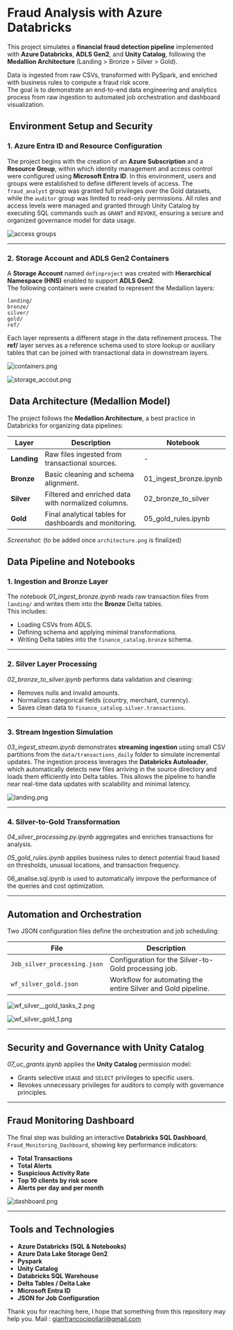 # Fraud Analysis with Azure Databricks

This project simulates a **financial fraud detection pipeline** implemented with **Azure Databricks**, **ADLS Gen2**, and **Unity Catalog**, following the **Medallion Architecture** (Landing > Bronze > Silver > Gold).

Data is ingested from raw CSVs, transformed with PySpark, and enriched with business rules to compute a fraud risk score.\
The goal is to demonstrate an end-to-end data engineering and analytics process from raw ingestion to automated job orchestration and dashboard visualization.

##  Environment Setup and Security

### 1. Azure Entra ID and Resource Configuration

The project begins with the creation of an **Azure Subscription** and a **Resource Group**, within which identity management and access control were configured using **Microsoft Entra ID**. In this environment, users and groups were established to define different levels of access. The `fraud_analyst` group was granted full privileges over the Gold datasets, while the `auditor` group was limited to read-only permissions. All roles and access levels were managed and granted through Unity Catalog by executing SQL commands such as `GRANT` and `REVOKE`, ensuring a secure and organized governance model for data usage.

![access groups](Folders/screenshots/access_groups.png)


---

### 2. Storage Account and ADLS Gen2 Containers

A **Storage Account** named `definproject` was created with **Hierarchical Namespace (HNS)** enabled to support **ADLS Gen2**.\
The following containers were created to represent the Medallion layers:

```
landing/
bronze/
silver/
gold/
ref/
```

Each layer represents a different stage in the data refinement process. The **ref/** layer serves as a reference schema used to store lookup or auxiliary tables that can be joined with transactional data in downstream layers.

![containers.png](Folders/screenshots/containers.png)

![storage_accout.png](Folders/screenshots/storage_accout.png)

##  Data Architecture (Medallion Model)

The project follows the **Medallion Architecture**, a best practice in Databricks for organizing data pipelines:

| Layer       | Description                                            | Notebook                                                           |
| ----------- | ------------------------------------------------------ | ------------------------------------------------------------------ |
| **Landing** | Raw files ingested from transactional sources.         | -                                                                  |
| **Bronze**  | Basic cleaning and schema alignment.                   | 01_ingest_bronze.ipynb       |
| **Silver**  | Filtered and enriched data with normalized columns.    | 02_bronze_to_silver |
| **Gold**    | Final analytical tables for dashboards and monitoring. | 05_gold_rules.ipynb           |

 *Screenshot:* (to be added once `architecture.png` is finalized)



## Data Pipeline and Notebooks

### 1. Ingestion and Bronze Layer

The notebook *01_ingest_bronze.ipynb* reads raw transaction files from `landing/` and writes them into the **Bronze** Delta tables.\
This includes:

- Loading CSVs from ADLS.
- Defining schema and applying minimal transformations.
- Writing Delta tables into the `finance_catalog.bronze` schema.

---

### 2. Silver Layer Processing

*02_bronze_to_silver.ipynb* performs data validation and cleaning:

- Removes nulls and invalid amounts.
- Normalizes categorical fields (country, merchant, currency).
- Saves clean data to `finance_catalog.silver.transactions`.


---

### 3. Stream Ingestion Simulation

*03_ingest_stream.ipynb* demonstrates **streaming ingestion** using small CSV partitions from the `data/transactions_daily` folder to simulate incremental updates. The ingestion process leverages the **Databricks Autoloader**, which automatically detects new files arriving in the source directory and loads them efficiently into Delta tables. This allows the pipeline to handle near real-time data updates with scalability and minimal latency.

![landing.png](Folders/screenshots/landing.png)

---

### 4. Silver-to-Gold Transformation

*04_silver_processing.py.ipynb* aggregates and enriches transactions for analysis.

*05_gold_rules.ipynb* applies business rules to detect potential fraud based on thresholds, unusual locations, and transaction frequency.

06\_analise.sql.ipynb is used to automatically imrpove the performance of the queries and cost optimization.


---

## Automation and Orchestration

Two JSON configuration files define the orchestration and job scheduling:

| File                         | Description                                                  |
| ---------------------------- | ------------------------------------------------------------ |
| `Job_silver_processing.json` | Configuration for the Silver-to-Gold processing job.         |
| `wf_silver_gold.json`        | Workflow for automating the entire Silver and Gold pipeline. |


![wf_silver__gold_tasks_2.png](Folders/screenshots/wf_silver_gold__tasks_2.png)

![wf_silver_gold_1.png](Folders/screenshots/wf_silver_gold_1.png)


---

## Security and Governance with Unity Catalog

*07_uc_grants.ipynb* applies the **Unity Catalog** permission model:

- Grants selective `USAGE` and `SELECT` privileges to specific users.
- Revokes unnecessary privileges for auditors to comply with governance principles.


---

## Fraud Monitoring Dashboard

The final step was building an interactive **Databricks SQL Dashboard**, `Fraud_Monitoring_Dashboard`, showing key performance indicators:

- **Total Transactions**
- **Total Alerts**
- **Suspicious Activity Rate**
- **Top 10 clients by risk score**
- **Alerts per day and per month**

![dashboard.png](Folders/screenshots/dashboard.png)

---

##  Tools and Technologies

- **Azure Databricks (SQL & Notebooks)**
- **Azure Data Lake Storage Gen2**
- **Pyspark**
- **Unity Catalog**
- **Databricks SQL Warehouse**
- **Delta Tables / Delta Lake**
- **Microsoft Entra ID**
- **JSON for Job Configuration**

Thank you for reaching here, I hope that something from this repository may help you.
Mail : gianfrancocipollari@gmail.com 
